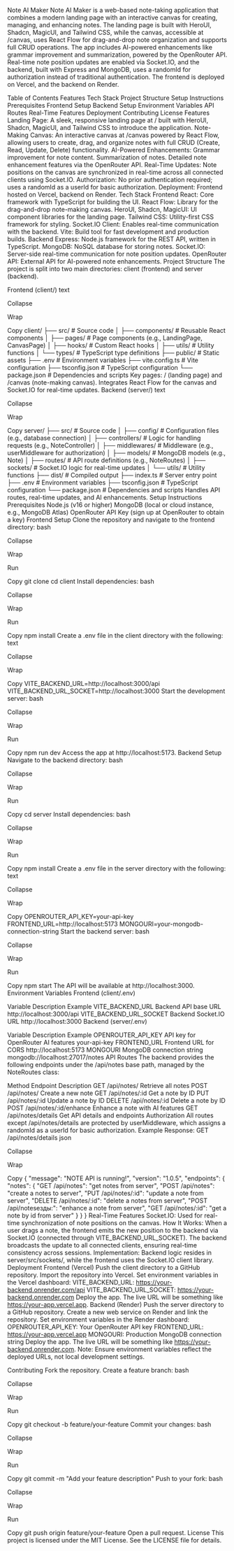 Note AI Maker
Note AI Maker is a web-based note-taking application that combines a modern landing page with an interactive canvas for creating, managing, and enhancing notes. The landing page is built with HeroUI, Shadcn, MagicUI, and Tailwind CSS, while the canvas, accessible at /canvas, uses React Flow for drag-and-drop note organization and supports full CRUD operations. The app includes AI-powered enhancements like grammar improvement and summarization, powered by the OpenRouter API. Real-time note position updates are enabled via Socket.IO, and the backend, built with Express and MongoDB, uses a randomId for authorization instead of traditional authentication. The frontend is deployed on Vercel, and the backend on Render.

Table of Contents
Features
Tech Stack
Project Structure
Setup Instructions
Prerequisites
Frontend Setup
Backend Setup
Environment Variables
API Routes
Real-Time Features
Deployment
Contributing
License
Features
Landing Page: A sleek, responsive landing page at / built with HeroUI, Shadcn, MagicUI, and Tailwind CSS to introduce the application.
Note-Making Canvas: An interactive canvas at /canvas powered by React Flow, allowing users to create, drag, and organize notes with full CRUD (Create, Read, Update, Delete) functionality.
AI-Powered Enhancements:
Grammar improvement for note content.
Summarization of notes.
Detailed note enhancement features via the OpenRouter API.
Real-Time Updates: Note positions on the canvas are synchronized in real-time across all connected clients using Socket.IO.
Authorization: No prior authentication required; uses a randomId as a userId for basic authorization.
Deployment: Frontend hosted on Vercel, backend on Render.
Tech Stack
Frontend
React: Core framework with TypeScript for building the UI.
React Flow: Library for the drag-and-drop note-making canvas.
HeroUI, Shadcn, MagicUI: UI component libraries for the landing page.
Tailwind CSS: Utility-first CSS framework for styling.
Socket.IO Client: Enables real-time communication with the backend.
Vite: Build tool for fast development and production builds.
Backend
Express: Node.js framework for the REST API, written in TypeScript.
MongoDB: NoSQL database for storing notes.
Socket.IO: Server-side real-time communication for note position updates.
OpenRouter API: External API for AI-powered note enhancements.
Project Structure
The project is split into two main directories: client (frontend) and server (backend).

Frontend (client/)
text

Collapse

Wrap

Copy
client/
├── src/                 # Source code
│   ├── components/      # Reusable React components
│   ├── pages/           # Page components (e.g., LandingPage, CanvasPage)
│   ├── hooks/           # Custom React hooks
│   ├── utils/           # Utility functions
│   └── types/           # TypeScript type definitions
├── public/              # Static assets
├── .env                 # Environment variables
├── vite.config.ts       # Vite configuration
├── tsconfig.json        # TypeScript configuration
└── package.json         # Dependencies and scripts
Key pages: / (landing page) and /canvas (note-making canvas).
Integrates React Flow for the canvas and Socket.IO for real-time updates.
Backend (server/)
text

Collapse

Wrap

Copy
server/
├── src/                 # Source code
│   ├── config/          # Configuration files (e.g., database connection)
│   ├── controllers/     # Logic for handling requests (e.g., NoteController)
│   ├── middlewares/     # Middleware (e.g., userMiddleware for authorization)
│   ├── models/          # MongoDB models (e.g., Note)
│   ├── routes/          # API route definitions (e.g., NoteRoutes)
│   ├── sockets/         # Socket.IO logic for real-time updates
│   └── utils/           # Utility functions
├── dist/                # Compiled output
├── index.ts             # Server entry point
├── .env                 # Environment variables
├── tsconfig.json        # TypeScript configuration
└── package.json         # Dependencies and scripts
Handles API routes, real-time updates, and AI enhancements.
Setup Instructions
Prerequisites
Node.js (v16 or higher)
MongoDB (local or cloud instance, e.g., MongoDB Atlas)
OpenRouter API Key (sign up at OpenRouter to obtain a key)
Frontend Setup
Clone the repository and navigate to the frontend directory:
bash

Collapse

Wrap

Run

Copy
git clone <repository-url>
cd client
Install dependencies:
bash

Collapse

Wrap

Run

Copy
npm install
Create a .env file in the client directory with the following:
text

Collapse

Wrap

Copy
VITE_BACKEND_URL=http://localhost:3000/api
VITE_BACKEND_URL_SOCKET=http://localhost:3000
Start the development server:
bash

Collapse

Wrap

Run

Copy
npm run dev
Access the app at http://localhost:5173.
Backend Setup
Navigate to the backend directory:
bash

Collapse

Wrap

Run

Copy
cd server
Install dependencies:
bash

Collapse

Wrap

Run

Copy
npm install
Create a .env file in the server directory with the following:
text

Collapse

Wrap

Copy
OPENROUTER_API_KEY=your-api-key
FRONTEND_URL=http://localhost:5173
MONGOURI=your-mongodb-connection-string
Start the backend server:
bash

Collapse

Wrap

Run

Copy
npm start
The API will be available at http://localhost:3000.
Environment Variables
Frontend (client/.env)

Variable	Description	Example
VITE_BACKEND_URL	Backend API base URL	http://localhost:3000/api
VITE_BACKEND_URL_SOCKET	Backend Socket.IO URL	http://localhost:3000
Backend (server/.env)

Variable	Description	Example
OPENROUTER_API_KEY	API key for OpenRouter AI features	your-api-key
FRONTEND_URL	Frontend URL for CORS	http://localhost:5173
MONGOURI	MongoDB connection string	mongodb://localhost:27017/notes
API Routes
The backend provides the following endpoints under the /api/notes base path, managed by the NoteRoutes class:


Method	Endpoint	Description
GET	/api/notes/	Retrieve all notes
POST	/api/notes/	Create a new note
GET	/api/notes/:id	Get a note by ID
PUT	/api/notes/:id	Update a note by ID
DELETE	/api/notes/:id	Delete a note by ID
POST	/api/notes/:id/enhance	Enhance a note with AI features
GET	/api/notes/details	Get API details and endpoints
Authorization
All routes except /api/notes/details are protected by userMiddleware, which assigns a randomId as a userId for basic authorization.
Example Response: GET /api/notes/details
json

Collapse

Wrap

Copy
{
  "message": "NOTE API is running!",
  "version": "1.0.5",
  "endpoints": {
    "notes": {
      "GET /api/notes": "get notes from server",
      "POST /api/notes": "create a notes to server",
      "PUT /api/notes/:id": "update a note from server",
      "DELETE /api/notes/:id": "delete a notes from server",
      "POST /api/notesезды:": "enhance a note from server",
      "GET /api/notes/:id": "get a note by id from server"
    }
  }
}
Real-Time Features
Socket.IO: Used for real-time synchronization of note positions on the canvas.
How It Works:
When a user drags a note, the frontend emits the new position to the backend via Socket.IO (connected through VITE_BACKEND_URL_SOCKET).
The backend broadcasts the update to all connected clients, ensuring real-time consistency across sessions.
Implementation: Backend logic resides in server/src/sockets/, while the frontend uses the Socket.IO client library.
Deployment
Frontend (Vercel)
Push the client directory to a GitHub repository.
Import the repository into Vercel.
Set environment variables in the Vercel dashboard:
VITE_BACKEND_URL: https://your-backend.onrender.com/api
VITE_BACKEND_URL_SOCKET: https://your-backend.onrender.com
Deploy the app. The live URL will be something like https://your-app.vercel.app.
Backend (Render)
Push the server directory to a GitHub repository.
Create a new web service on Render and link the repository.
Set environment variables in the Render dashboard:
OPENROUTER_API_KEY: Your OpenRouter API key
FRONTEND_URL: https://your-app.vercel.app
MONGOURI: Production MongoDB connection string
Deploy the app. The live URL will be something like https://your-backend.onrender.com.
Note: Ensure environment variables reflect the deployed URLs, not local development settings.

Contributing
Fork the repository.
Create a feature branch:
bash

Collapse

Wrap

Run

Copy
git checkout -b feature/your-feature
Commit your changes:
bash

Collapse

Wrap

Run

Copy
git commit -m "Add your feature description"
Push to your fork:
bash

Collapse

Wrap

Run

Copy
git push origin feature/your-feature
Open a pull request.
License
This project is licensed under the MIT License. See the LICENSE file for details.